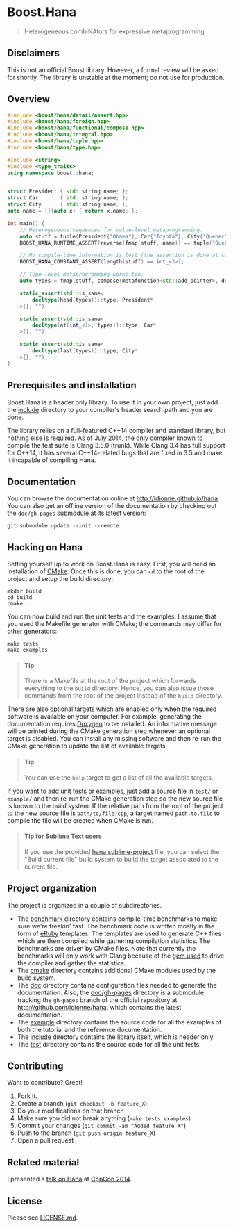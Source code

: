 # Boost.Hana
> Heterogeneous combiNAtors for expressive metaprogramming


## Disclaimers
This is not an official Boost library. However, a formal review will be asked
for shortly. The library is unstable at the moment; do not use for production.


## Overview
<!-- Important: keep this in sync with example/overview.cpp -->
```cpp
#include <boost/hana/detail/assert.hpp>
#include <boost/hana/foreign.hpp>
#include <boost/hana/functional/compose.hpp>
#include <boost/hana/integral.hpp>
#include <boost/hana/tuple.hpp>
#include <boost/hana/type.hpp>

#include <string>
#include <type_traits>
using namespace boost::hana;


struct President { std::string name; };
struct Car       { std::string name; };
struct City      { std::string name; };
auto name = [](auto x) { return x.name; };

int main() {
    // Heterogeneous sequences for value-level metaprogramming.
    auto stuff = tuple(President{"Obama"}, Car{"Toyota"}, City{"Quebec"});
    BOOST_HANA_RUNTIME_ASSERT(reverse(fmap(stuff, name)) == tuple("Quebec", "Toyota", "Obama"));

    // No compile-time information is lost (the assertion is done at compile-time).
    BOOST_HANA_CONSTANT_ASSERT(length(stuff) == int_<3>);

    // Type-level metaprogramming works too.
    auto types = fmap(stuff, compose(metafunction<std::add_pointer>, decltype_));

    static_assert(std::is_same<
        decltype(head(types))::type, President*
    >{}, "");

    static_assert(std::is_same<
        decltype(at(int_<1>, types))::type, Car*
    >{}, "");

    static_assert(std::is_same<
        decltype(last(types))::type, City*
    >{}, "");
}
```


## Prerequisites and installation
Boost.Hana is a header only library. To use it in your own project, just add
the [include](include) directory to your compiler's header search path and
you are done.

The library relies on a full-featured C++14 compiler and standard library, but
nothing else is required. As of July 2014, the only compiler known to compile
the test suite is Clang 3.5.0 (trunk). While Clang 3.4 has full support for
C++14, it has several C++14-related bugs that are fixed in 3.5 and make it
incapable of compiling Hana.


## Documentation
You can browse the documentation online at http://ldionne.github.io/hana.
You can also get an offline version of the documentation by checking out
the `doc/gh-pages` submodule at its latest version:
```shell
git submodule update --init --remote
```


## Hacking on Hana
Setting yourself up to work on Boost.Hana is easy. First, you will need an
installation of [CMake][]. Once this is done, you can `cd` to the root of
the project and setup the build directory:
```shell
mkdir build
cd build
cmake ..
```

You can now build and run the unit tests and the examples. I assume that you
used the Makefile generator with CMake; the commands may differ for other
generators:
```shell
make tests
make examples
```

> #### Tip
> There is a Makefile at the root of the project which forwards everything
> to the `build` directory. Hence, you can also issue those commands from the
> root of the project instead of the `build` directory.

There are also optional targets which are enabled only when the required
software is available on your computer. For example, generating the
documentation requires [Doxygen][] to be installed. An informative message
will be printed during the CMake generation step whenever an optional target
is disabled. You can install any missing software and then re-run the CMake
generation to update the list of available targets.

> #### Tip
> You can use the `help` target to get a list of all the available targets.

If you want to add unit tests or examples, just add a source file in `test/`
or `example/` and then re-run the CMake generation step so the new source
file is known to the build system. If the relative path from the root of
the  project to the new source file is `path/to/file.cpp`, a target named
`path.to.file` to compile the file will be created when CMake is run.

> #### Tip for Sublime Text users
> If you use the provided [hana.sublime-project](hana.sublime-project) file,
> you can select the "Build current file" build system to build the target
> associated to the current file.


## Project organization
The project is organized in a couple of subdirectories.
- The [benchmark](benchmark) directory contains compile-time benchmarks to
  make sure we're freakin' fast. The benchmark code is written mostly in the
  form of [eRuby][] templates. The templates are used to generate C++ files
  which are then compiled while gathering compilation statistics. The
  benchmarks are driven by CMake files. Note that currently the benchmarks
  will only work with Clang because of the [gem used][Benchcc] to drive the
  compiler and gather the statistics.
- The [cmake](cmake) directory contains additional CMake modules used by the
  build system.
- The [doc](doc) directory contains configuration files needed to generate
  the documentation. Also, the [doc/gh-pages](doc/gh-pages) directory is
  a submodule tracking the `gh-pages` branch of the official repository at
  http://github.com/ldionne/hana, which contains the latest documentation.
- The [example](example) directory contains the source code for all the
  examples of both the tutorial and the reference documentation.
- The [include](include) directory contains the library itself, which is
  header only.
- The [test](test) directory contains the source code for all the unit tests.


## Contributing
Want to contribute? Great!

1. Fork it.
2. Create a branch (`git checkout -b feature_X`)
3. Do your modifications on that branch
4. Make sure you did not break anything (`make tests examples`)
5. Commit your changes (`git commit -am "Added feature X"`)
6. Push to the branch (`git push origin feature_X`)
7. Open a pull request


## Related material
I presented a [talk on Hana][Hana-cppcon] at [CppCon 2014][CppCon].


## License
Please see [LICENSE.md](LICENSE.md).


<!-- Links -->
[Benchcc]: http://github.com/ldionne/benchcc
[CMake]: http://www.cmake.org
[CppCon]: http://cppcon.org
[Doxygen]: http://www.doxygen.org
[eRuby]: http://en.wikipedia.org/wiki/ERuby
[Hana-cppcon]: http://ldionne.github.io/hana-cppcon-2014
